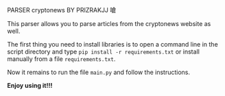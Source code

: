 PARSER cryptonews BY PRIZRAKJJ 嗆

This parser allows you to parse articles from the cryptonews website as well.

The first thing you need to install libraries is to open a command line in the script directory and type ```pip install -r requirements.txt``` or install manually from a file ```requirements.txt```.

Now it remains to run the file ```main.py``` and follow the instructions.

**Enjoy using it!!!**
